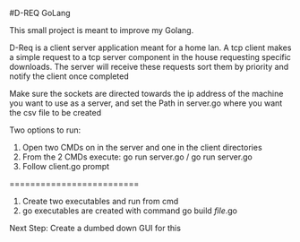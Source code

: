 #D-REQ GoLang

This small project is meant to improve my Golang.

D-Req is a client server application meant for a home lan. 
A tcp client makes a simple request to a tcp server component in the house
requesting specific downloads.
The server will receive these requests sort them by priority and notify the client once completed

Make sure the sockets are directed towards the ip address of the machine you want to use as a server, and set the Path in server.go where you want the csv file to be created

Two options to run:
1. Open two CMDs on in the server and one in the client directories
2. From the 2 CMDs execute: go run server.go / go run server.go
3. Follow client.go prompt

=========================

1. Create two executables and run from cmd
2. go executables are created with command go build *file*.go


Next Step:
    Create a dumbed down GUI for this
